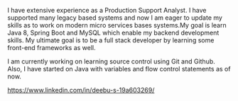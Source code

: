

I have extensive experience as a Production Support Analyst. I have supported many legacy based systems and now I am eager to update my skills as to work on modern micro services bases systems.My goal is learn Java 8, Spring Boot and MySQL which enable my backend development skills. My ultimate goal is to be a full stack developer by learning some front-end frameworks as well. 

I am currently working on learning source control using Git and Github. Also, I have started on Java with variables and flow control statements as of now.

https://www.linkedin.com/in/deebu-s-19a603269/
